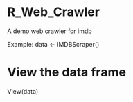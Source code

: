 R_Web_Crawler
=============

A demo web crawler for imdb

Example:
data <- IMDBScraper()
# View the data frame
View(data)

